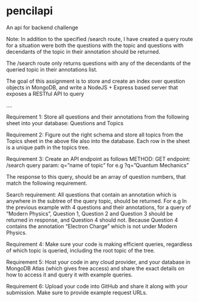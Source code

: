 # pencilapi
An api for backend challenge

Note: In addition to the specified /search route, I have created a query route for a situation were both the questions with the topic and questions with decendants of the topic in their annotation should be returned.

The /search route only returns questions with any of the decendants of the queried topic in their annotations list.

 
The goal of this assignment is to store and create an index over question objects in MongoDB, and write a NodeJS + Express based server that exposes a RESTful API to query 

....

Requirement 1: Store all questions and their annotations from the following sheet into your database: Questions and Topics

Requirement 2: Figure out the right schema and store all topics from the Topics sheet in the above file also into the database. Each row in the sheet is a unique path in the topics tree.

Requirement 3: Create an API endpoint as follows
METHOD: GET
endpoint: /search
query param: q=”name of topic” for e.g ?q=”Quantum Mechanics”

The response to this query, should be an array of question numbers, that match the following requirement.

Search requirement: All questions that contain an annotation which is anywhere in the subtree of the query topic, should be returned. 
For e.g In the previous example with 4 questions and their annotations, for a query of “Modern Physics”, Question 1, Question 2 and Question 3 should be returned in response, and Question 4 should not. Because Question 4 contains the annotation “Electron Charge” which is not under Modern Physics.

Requirement 4: Make sure your code is making efficient queries, regardless of which topic is queried, including the root topic of the tree.

Requirement 5: Host your code in any cloud provider, and your database in MongoDB Atlas (which gives free access) and share the exact details on how to access it and query it with example queries.

Requirement 6: Upload your code into GitHub and share it along with your submission. Make sure to provide example request URLs.
